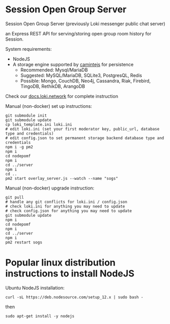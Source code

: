 # Session Open Group Server
Session Open Group Server (previously Loki messenger public chat server)

an Express REST API for serving/storing open group room history for Session. 

System requirements:
- NodeJS
- A storage engine supported by [camintejs](https://github.com/biggora/caminte) for persistence
  - Recommended: Mysql/MariaDB
  - Suggested: MySQL/MariaDB, SQLite3, PostgresQL, Redis
  - Possible: Mongo, CouchDB, Neo4j, Cassandra, Riak, Firebird, TingoDB, RethikDB, ArangoDB

Check our [docs.loki.network](https://docs.loki.network/LokiServices/Messenger/public_channel_setup/) for complete instruction

Manual (non-docker) set up instructions:
```
git submodule init
git submodule update
cp loki_template.ini loki.ini
# edit loki.ini (set your first moderator key, public_url, database type and credentials)
# edit config.json to set permanent storage backend database type and credentials
npm i -g pm2
npm i
cd nodepomf
npm i
cd ../server
npm i
cd ..
pm2 start overlay_server.js --watch --name "sogs"
```

Manual (non-docker) upgrade instruction:
```
git pull
# handle any git conflicts for loki.ini / config.json
# check loki.ini for anything you may need to update
# check config.json for anything you may need to update
git submodule update
npm i
cd nodepomf
npm i
cd ../server
npm i
pm2 restart sogs
```

# Popular linux distribution instructions to install NodeJS

Ubuntu NodeJS installation:

`curl -sL https://deb.nodesource.com/setup_12.x | sudo bash -`

then

`sudo apt-get install -y nodejs`
